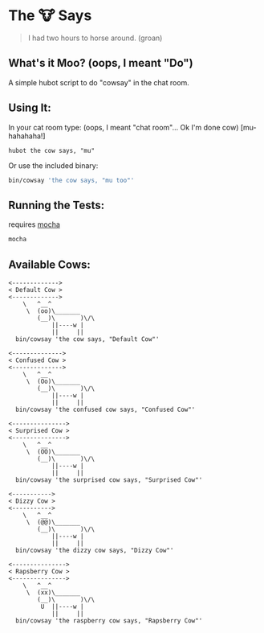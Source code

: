 # The :cow: Says
> I had two hours to horse around. (groan)

## What's it Moo? (oops, I meant "Do")
A simple hubot script to do "cowsay" in the chat room.

## Using It:
In your cat room type: (oops, I meant "chat room"... Ok I'm done cow) [mu-hahahaha!]
  ```
  hubot the cow says, "mu"
  ```
Or use the included binary:
  ```bash
  bin/cowsay 'the cow says, "mu too"'
  ```
  
## Running the Tests:
requires [mocha](http://visionmedia.github.io/mocha/)
  ```bash
  mocha
  ````
## Available Cows:
```
<------------->
< Default Cow >
<------------->
    \   ^__^
     \  (oo)\_______
        (__)\       )\/\
            ||----w |
            ||     ||
  bin/cowsay 'the cow says, "Default Cow"'

<-------------->
< Confused Cow >
<-------------->
    \   ^__^
     \  (Oo)\_______
        (__)\       )\/\
            ||----w |
            ||     ||
  bin/cowsay 'the confused cow says, "Confused Cow"'

<--------------->
< Surprised Cow >
<--------------->
    \   ^__^
     \  (OO)\_______
        (__)\       )\/\
            ||----w |
            ||     ||
  bin/cowsay 'the surprised cow says, "Surprised Cow"'

<----------->
< Dizzy Cow >
<----------->
    \   ^__^
     \  (@@)\_______
        (__)\       )\/\
            ||----w |
            ||     ||
  bin/cowsay 'the dizzy cow says, "Dizzy Cow"'

<--------------->
< Rapsberry Cow >
<--------------->
    \   ^__^
     \  (xx)\_______
        (__)\       )\/\
         U  ||----w |
            ||     ||
  bin/cowsay 'the raspberry cow says, "Rapsberry Cow"'
```
